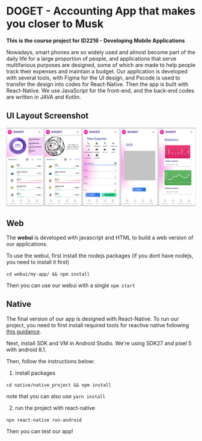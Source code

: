 # DOGET - Accounting App that makes you closer to Musk

**This is the course project for ID2216 - Developing Mobile Applications**

 Nowadays, smart phones are so widely used and almost become part of the daily life for a large proportion of people, and applications that serve multifarious purposes are designed, some of which are made to help people track their expenses and maintain a budget.  Our application is developed with several tools, with Figma for the UI design, and Pxcode is used to transfer the design into codes for React-Native. Then the app is built with React-Native. We use JavaScript for the front-end, and the back-end codes are written in JAVA and Kotlin.

## UI Layout Screenshot
![UI](picture/version3.png)

## Web

The **webui** is developed with javascript and HTML to build a web version of our applications.

To use the webui, first install the nodejs packages (if you dont have nodejs, you need to install it first)

```cd webui/my-app/ && npm install```

Then you can use our webui with a single ```npm start```

## Native 

The final version of our app is designed with React-Native. To run our project, you need to first install required tools for reactive native following [this guidance](https://docs.microsoft.com/en-us/windows/dev-environment/javascript/react-native-for-android).

Next, install SDK and VM in Android Studio. We're using SDK27 and pixel 5 with android 8.1.

Then, follow the instructions below:

1. install packages

```cd native/native_project && npm install```

note that you can also use ```yarn install```

2. run the project with react-native

```npx react-native run-android```

Then you can test our app!
